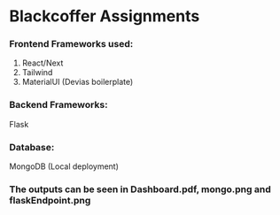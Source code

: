 # Blackcoffer Assignments
### Frontend Frameworks used:
1. React/Next
2. Tailwind
3. MaterialUI (Devias boilerplate)

### Backend Frameworks:
Flask

### Database:
MongoDB (Local deployment)

### The outputs can be seen in Dashboard.pdf, mongo.png and flaskEndpoint.png

